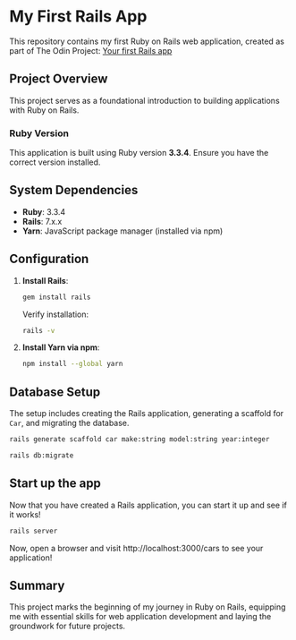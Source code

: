 # My First Rails App

This repository contains my first Ruby on Rails web application, created as part of The Odin Project: [Your first Rails app](https://www.theodinproject.com/lessons/ruby-on-rails-installing-rails#your-first-rails-app)

## Project Overview

This project serves as a foundational introduction to building applications with Ruby on Rails.

### Ruby Version

This application is built using Ruby version **3.3.4**. Ensure you have the correct version installed.

## System Dependencies

- **Ruby**: 3.3.4
- **Rails**: 7.x.x
- **Yarn**: JavaScript package manager (installed via npm)

## Configuration

1. **Install Rails**:
   ```bash
   gem install rails
   ```

   Verify installation:
   ```bash
   rails -v
   ```

2. **Install Yarn via npm**:
   ```bash
   npm install --global yarn
   ```

## Database Setup

The setup includes creating the Rails application, generating a scaffold for `Car`, and migrating the database.

```bash
rails generate scaffold car make:string model:string year:integer
```

```bash
rails db:migrate
```

## Start up the app

Now that you have created a Rails application, you can start it up and see if it works!

```bash
rails server
```
Now, open a browser and visit http://localhost:3000/cars to see your application!

## Summary

This project marks the beginning of my journey in Ruby on Rails, equipping me with essential skills for web application development and laying the groundwork for future projects.
